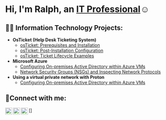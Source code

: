 <h1>Hi, I'm Ralph, an <a href="https://www.linkedin.com/in/ralph-claude-05744727a/">IT Professional</a>☺</h1>

<h2>👨‍💻 Information Technology Projects:</h2>

- <b>OsTicket (Help Desk Ticketing System)</b>
  - [osTicket: Prerequisites and Installation](https://github.com/joshmadakorcc/osticket-prereqs)
  - [osTicket: Post-Installation Configuration](https://github.com/joshmadakorcc/post-install-config)
  - [osTicket: Ticket Lifecycle Examples](https://github.com/joshmadakorcc/ticket-lifecycle)
- <b>Microsoft Azure</b>
  - [Configuring On-premises Active Directory within Azure VMs](https://github.com/joshmadakorcc/configure-ad)
  - [Network Security Groups (NSGs) and Inspecting Network Protocols](https://github.com/joshmadakorcc/azure-network-protocols)
- <b> Using a virtual private network with Proton</b>
  - [Configuring On-premises Active Directory within Azure VMs](https://github.com/joshmadakorcc/configure-ad)

<h2>🤳Connect with me:</h2>

[<img align="left" alt="Ralph | Twitter" width="22px" src="https://cdn.jsdelivr.net/npm/simple-icons@v3/icons/twitter.svg" />][twitter]
[<img align="left" alt="Ralph| LinkedIn" width="22px" src="https://cdn.jsdelivr.net/npm/simple-icons@v3/icons/linkedin.svg" />][linkedin]
[<img align="left" alt="Ralph | Instagram" width="22px" src="https://cdn.jsdelivr.net/npm/simple-icons@v3/icons/instagram.svg" />]

[twitter]: https://twitter.com/
[linkedin]: https://www.linkedin.com/in/ralph-claude-05744727a/
